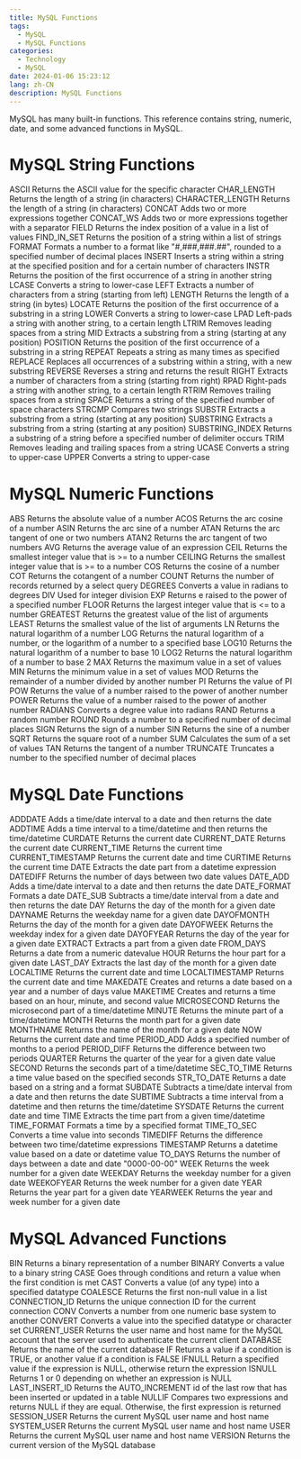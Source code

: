 ```yaml
---
title: MySQL Functions
tags:
  - MySQL
  - MySQL Functions
categories:
  - Technology
  - MySQL
date: 2024-01-06 15:23:12
lang: zh-CN
description: MySQL Functions
---
```

MySQL has many built-in functions.
This reference contains string, numeric, date, and some advanced functions in MySQL.

# MySQL String Functions
ASCII	Returns the ASCII value for the specific character
CHAR_LENGTH	Returns the length of a string (in characters)
CHARACTER_LENGTH	Returns the length of a string (in characters)
CONCAT	Adds two or more expressions together
CONCAT_WS	Adds two or more expressions together with a separator
FIELD	Returns the index position of a value in a list of values
FIND_IN_SET	Returns the position of a string within a list of strings
FORMAT	Formats a number to a format like "#,###,###.##", rounded to a specified number of decimal places
INSERT	Inserts a string within a string at the specified position and for a certain number of characters
INSTR	Returns the position of the first occurrence of a string in another string
LCASE	Converts a string to lower-case
LEFT	Extracts a number of characters from a string (starting from left)
LENGTH	Returns the length of a string (in bytes)
LOCATE	Returns the position of the first occurrence of a substring in a string
LOWER	Converts a string to lower-case
LPAD	Left-pads a string with another string, to a certain length
LTRIM	Removes leading spaces from a string
MID	Extracts a substring from a string (starting at any position)
POSITION	Returns the position of the first occurrence of a substring in a string
REPEAT	Repeats a string as many times as specified
REPLACE	Replaces all occurrences of a substring within a string, with a new substring
REVERSE	Reverses a string and returns the result
RIGHT	Extracts a number of characters from a string (starting from right)
RPAD	Right-pads a string with another string, to a certain length
RTRIM	Removes trailing spaces from a string
SPACE	Returns a string of the specified number of space characters
STRCMP	Compares two strings
SUBSTR	Extracts a substring from a string (starting at any position)
SUBSTRING	Extracts a substring from a string (starting at any position)
SUBSTRING_INDEX	Returns a substring of a string before a specified number of delimiter occurs
TRIM	Removes leading and trailing spaces from a string
UCASE	Converts a string to upper-case
UPPER	Converts a string to upper-case
# MySQL Numeric Functions
ABS	Returns the absolute value of a number
ACOS	Returns the arc cosine of a number
ASIN	Returns the arc sine of a number
ATAN	Returns the arc tangent of one or two numbers
ATAN2	Returns the arc tangent of two numbers
AVG	Returns the average value of an expression
CEIL	Returns the smallest integer value that is >= to a number
CEILING	Returns the smallest integer value that is >= to a number
COS	Returns the cosine of a number
COT	Returns the cotangent of a number
COUNT	Returns the number of records returned by a select query
DEGREES	Converts a value in radians to degrees
DIV	Used for integer division
EXP	Returns e raised to the power of a specified number
FLOOR	Returns the largest integer value that is <= to a number
GREATEST	Returns the greatest value of the list of arguments
LEAST	Returns the smallest value of the list of arguments
LN	Returns the natural logarithm of a number
LOG	Returns the natural logarithm of a number, or the logarithm of a number to a specified base
LOG10	Returns the natural logarithm of a number to base 10
LOG2	Returns the natural logarithm of a number to base 2
MAX	Returns the maximum value in a set of values
MIN	Returns the minimum value in a set of values
MOD	Returns the remainder of a number divided by another number
PI	Returns the value of PI
POW	Returns the value of a number raised to the power of another number
POWER	Returns the value of a number raised to the power of another number
RADIANS	Converts a degree value into radians
RAND	Returns a random number
ROUND	Rounds a number to a specified number of decimal places
SIGN	Returns the sign of a number
SIN	Returns the sine of a number
SQRT	Returns the square root of a number
SUM	Calculates the sum of a set of values
TAN	Returns the tangent of a number
TRUNCATE	Truncates a number to the specified number of decimal places
# MySQL Date Functions
ADDDATE	Adds a time/date interval to a date and then returns the date
ADDTIME	Adds a time interval to a time/datetime and then returns the time/datetime
CURDATE	Returns the current date
CURRENT_DATE	Returns the current date
CURRENT_TIME	Returns the current time
CURRENT_TIMESTAMP	Returns the current date and time
CURTIME	Returns the current time
DATE	Extracts the date part from a datetime expression
DATEDIFF	Returns the number of days between two date values
DATE_ADD	Adds a time/date interval to a date and then returns the date
DATE_FORMAT	Formats a date
DATE_SUB	Subtracts a time/date interval from a date and then returns the date
DAY	Returns the day of the month for a given date
DAYNAME	Returns the weekday name for a given date
DAYOFMONTH	Returns the day of the month for a given date
DAYOFWEEK	Returns the weekday index for a given date
DAYOFYEAR	Returns the day of the year for a given date
EXTRACT	Extracts a part from a given date
FROM_DAYS	Returns a date from a numeric datevalue
HOUR	Returns the hour part for a given date
LAST_DAY	Extracts the last day of the month for a given date
LOCALTIME	Returns the current date and time
LOCALTIMESTAMP	Returns the current date and time
MAKEDATE	Creates and returns a date based on a year and a number of days value
MAKETIME	Creates and returns a time based on an hour, minute, and second value
MICROSECOND	Returns the microsecond part of a time/datetime
MINUTE	Returns the minute part of a time/datetime
MONTH	Returns the month part for a given date
MONTHNAME	Returns the name of the month for a given date
NOW	Returns the current date and time
PERIOD_ADD	Adds a specified number of months to a period
PERIOD_DIFF	Returns the difference between two periods
QUARTER	Returns the quarter of the year for a given date value
SECOND	Returns the seconds part of a time/datetime
SEC_TO_TIME	Returns a time value based on the specified seconds
STR_TO_DATE	Returns a date based on a string and a format
SUBDATE	Subtracts a time/date interval from a date and then returns the date
SUBTIME	Subtracts a time interval from a datetime and then returns the time/datetime
SYSDATE	Returns the current date and time
TIME	Extracts the time part from a given time/datetime
TIME_FORMAT	Formats a time by a specified format
TIME_TO_SEC	Converts a time value into seconds
TIMEDIFF	Returns the difference between two time/datetime expressions
TIMESTAMP	Returns a datetime value based on a date or datetime value
TO_DAYS	Returns the number of days between a date and date "0000-00-00"
WEEK	Returns the week number for a given date
WEEKDAY	Returns the weekday number for a given date
WEEKOFYEAR	Returns the week number for a given date
YEAR	Returns the year part for a given date
YEARWEEK	Returns the year and week number for a given date
# MySQL Advanced Functions
BIN	Returns a binary representation of a number
BINARY	Converts a value to a binary string
CASE	Goes through conditions and return a value when the first condition is met
CAST	Converts a value (of any type) into a specified datatype
COALESCE	Returns the first non-null value in a list
CONNECTION_ID	Returns the unique connection ID for the current connection
CONV	Converts a number from one numeric base system to another
CONVERT	Converts a value into the specified datatype or character set
CURRENT_USER	Returns the user name and host name for the MySQL account that the server used to authenticate the current client
DATABASE	Returns the name of the current database
IF	Returns a value if a condition is TRUE, or another value if a condition is FALSE
IFNULL	Return a specified value if the expression is NULL, otherwise return the expression
ISNULL	Returns 1 or 0 depending on whether an expression is NULL
LAST_INSERT_ID	Returns the AUTO_INCREMENT id of the last row that has been inserted or updated in a table
NULLIF	Compares two expressions and returns NULL if they are equal. Otherwise, the first expression is returned
SESSION_USER	Returns the current MySQL user name and host name
SYSTEM_USER	Returns the current MySQL user name and host name
USER	Returns the current MySQL user name and host name
VERSION	Returns the current version of the MySQL database
